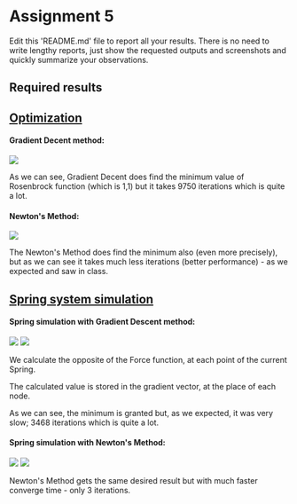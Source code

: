 # Assignment 5

Edit this 'README.md' file to report all your results. There is no need to write lengthy reports, just show the requested outputs and screenshots and quickly summarize your observations.   

## Required results

## <u>Optimization</u>

#### Gradient Decent method:

<img src="https://github.com/HaifaGraphicsCourses/geometryprocessing2021-sagigvili/blob/master/assignment5/images/grad_dec_opt.png?raw=true" />

As we can see, Gradient Decent does find the minimum value of Rosenbrock function (which is 1,1) but it    takes 9750 iterations which is quite a lot.

#### Newton's Method:

<img src="https://github.com/HaifaGraphicsCourses/geometryprocessing2021-sagigvili/blob/master/assignment5/images/newton_opt.png?raw=true" />

The Newton's Method does find the minimum also (even more precisely), but as we can see it takes much less iterations (better performance) - as we expected and saw in class.

## <u>Spring system simulation</u>

#### Spring simulation with Gradient Descent method:

<img src="https://github.com/HaifaGraphicsCourses/geometryprocessing2021-sagigvili/blob/master/assignment5/images/grad_dec_spring.png?raw=true" />

<img src="https://github.com/HaifaGraphicsCourses/geometryprocessing2021-sagigvili/blob/master/assignment5/images/grad_dec_spring_energy.png?raw=true" />

We calculate the opposite of the Force function, at each point of the current Spring.

The calculated value is stored in the gradient vector, at the place of each node.

As we can see, the minimum is granted but, as we expected, it was very slow; 3468 iterations which is quite a lot.

#### Spring simulation with Newton's Method:

<img src="https://github.com/HaifaGraphicsCourses/geometryprocessing2021-sagigvili/blob/master/assignment5/images/newton_spring.png?raw=true" />

<img src="https://github.com/HaifaGraphicsCourses/geometryprocessing2021-sagigvili/blob/master/assignment5/images/newton_spring_energy.png?raw=true" />

Newton's Method gets the same desired result but with much faster converge time - only 3 iterations.